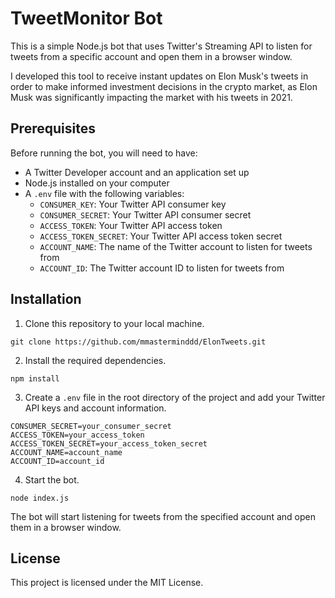 # TweetMonitor Bot

This is a simple Node.js bot that uses Twitter's Streaming API to listen for tweets from a specific account and open them in a browser window.

I developed this tool to receive instant updates on Elon Musk's tweets in order to make informed investment decisions in the crypto market, as Elon Musk was significantly impacting the market with his tweets in 2021.

## Prerequisites

Before running the bot, you will need to have:

- A Twitter Developer account and an application set up
- Node.js installed on your computer
- A `.env` file with the following variables:
  - `CONSUMER_KEY`: Your Twitter API consumer key
  - `CONSUMER_SECRET`: Your Twitter API consumer secret
  - `ACCESS_TOKEN`: Your Twitter API access token
  - `ACCESS_TOKEN_SECRET`: Your Twitter API access token secret
  - `ACCOUNT_NAME`: The name of the Twitter account to listen for tweets from
  - `ACCOUNT_ID`: The Twitter account ID to listen for tweets from

## Installation

1. Clone this repository to your local machine.

```
git clone https://github.com/mmasterminddd/ElonTweets.git
```

2. Install the required dependencies.

```
npm install
```

3. Create a `.env` file in the root directory of the project and add your Twitter API keys and account information.

```CONSUMER_KEY=your_consumer_key
CONSUMER_SECRET=your_consumer_secret
ACCESS_TOKEN=your_access_token
ACCESS_TOKEN_SECRET=your_access_token_secret
ACCOUNT_NAME=account_name
ACCOUNT_ID=account_id
```

4. Start the bot.

```
node index.js
```

The bot will start listening for tweets from the specified account and open them in a browser window.

## License

This project is licensed under the MIT License.
